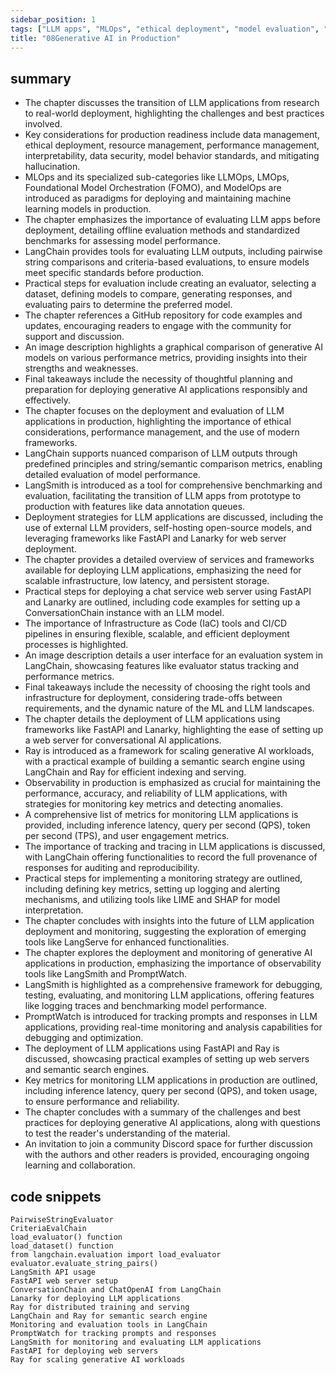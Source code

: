 ```yaml
---
sidebar_position: 1
tags: ["LLM apps", "MLOps", "ethical deployment", "model evaluation", "LangChain", "LLM deployment", "FastAPI", "ethical AI", "Ray", "observability", "LangSmith", "PromptWatch"]
title: "08Generative AI in Production"
---
```


## summary

- The chapter discusses the transition of LLM applications from research to real-world deployment, highlighting the challenges and best practices involved.
- Key considerations for production readiness include data management, ethical deployment, resource management, performance management, interpretability, data security, model behavior standards, and mitigating hallucination.
- MLOps and its specialized sub-categories like LLMOps, LMOps, Foundational Model Orchestration (FOMO), and ModelOps are introduced as paradigms for deploying and maintaining machine learning models in production.
- The chapter emphasizes the importance of evaluating LLM apps before deployment, detailing offline evaluation methods and standardized benchmarks for assessing model performance.
- LangChain provides tools for evaluating LLM outputs, including pairwise string comparisons and criteria-based evaluations, to ensure models meet specific standards before production.
- Practical steps for evaluation include creating an evaluator, selecting a dataset, defining models to compare, generating responses, and evaluating pairs to determine the preferred model.
- The chapter references a GitHub repository for code examples and updates, encouraging readers to engage with the community for support and discussion.
- An image description highlights a graphical comparison of generative AI models on various performance metrics, providing insights into their strengths and weaknesses.
- Final takeaways include the necessity of thoughtful planning and preparation for deploying generative AI applications responsibly and effectively.
- The chapter focuses on the deployment and evaluation of LLM applications in production, highlighting the importance of ethical considerations, performance management, and the use of modern frameworks.
- LangChain supports nuanced comparison of LLM outputs through predefined principles and string/semantic comparison metrics, enabling detailed evaluation of model performance.
- LangSmith is introduced as a tool for comprehensive benchmarking and evaluation, facilitating the transition of LLM apps from prototype to production with features like data annotation queues.
- Deployment strategies for LLM applications are discussed, including the use of external LLM providers, self-hosting open-source models, and leveraging frameworks like FastAPI and Lanarky for web server deployment.
- The chapter provides a detailed overview of services and frameworks available for deploying LLM applications, emphasizing the need for scalable infrastructure, low latency, and persistent storage.
- Practical steps for deploying a chat service web server using FastAPI and Lanarky are outlined, including code examples for setting up a ConversationChain instance with an LLM model.
- The importance of Infrastructure as Code (IaC) tools and CI/CD pipelines in ensuring flexible, scalable, and efficient deployment processes is highlighted.
- An image description details a user interface for an evaluation system in LangChain, showcasing features like evaluator status tracking and performance metrics.
- Final takeaways include the necessity of choosing the right tools and infrastructure for deployment, considering trade-offs between requirements, and the dynamic nature of the ML and LLM landscapes.
- The chapter details the deployment of LLM applications using frameworks like FastAPI and Lanarky, highlighting the ease of setting up a web server for conversational AI applications.
- Ray is introduced as a framework for scaling generative AI workloads, with a practical example of building a semantic search engine using LangChain and Ray for efficient indexing and serving.
- Observability in production is emphasized as crucial for maintaining the performance, accuracy, and reliability of LLM applications, with strategies for monitoring key metrics and detecting anomalies.
- A comprehensive list of metrics for monitoring LLM applications is provided, including inference latency, query per second (QPS), token per second (TPS), and user engagement metrics.
- The importance of tracking and tracing in LLM applications is discussed, with LangChain offering functionalities to record the full provenance of responses for auditing and reproducibility.
- Practical steps for implementing a monitoring strategy are outlined, including defining key metrics, setting up logging and alerting mechanisms, and utilizing tools like LIME and SHAP for model interpretation.
- The chapter concludes with insights into the future of LLM application deployment and monitoring, suggesting the exploration of emerging tools like LangServe for enhanced functionalities.
- The chapter explores the deployment and monitoring of generative AI applications in production, emphasizing the importance of observability tools like LangSmith and PromptWatch.
- LangSmith is highlighted as a comprehensive framework for debugging, testing, evaluating, and monitoring LLM applications, offering features like logging traces and benchmarking model performance.
- PromptWatch is introduced for tracking prompts and responses in LLM applications, providing real-time monitoring and analysis capabilities for debugging and optimization.
- The deployment of LLM applications using FastAPI and Ray is discussed, showcasing practical examples of setting up web servers and semantic search engines.
- Key metrics for monitoring LLM applications in production are outlined, including inference latency, query per second (QPS), and token usage, to ensure performance and reliability.
- The chapter concludes with a summary of the challenges and best practices for deploying generative AI applications, along with questions to test the reader's understanding of the material.
- An invitation to join a community Discord space for further discussion with the authors and other readers is provided, encouraging ongoing learning and collaboration.

## code snippets
```
PairwiseStringEvaluator
CriteriaEvalChain
load_evaluator() function
load_dataset() function
from langchain.evaluation import load_evaluator
evaluator.evaluate_string_pairs()
LangSmith API usage
FastAPI web server setup
ConversationChain and ChatOpenAI from LangChain
Lanarky for deploying LLM applications
Ray for distributed training and serving
LangChain and Ray for semantic search engine
Monitoring and evaluation tools in LangChain
PromptWatch for tracking prompts and responses
LangSmith for monitoring and evaluating LLM applications
FastAPI for deploying web servers
Ray for scaling generative AI workloads
```
